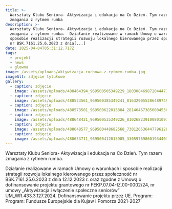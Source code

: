 ```yaml
---
title: >-
  Warsztaty Klubu Seniora- Aktywizacja i edukacja na Co Dzień. Tym razem
  zmagania z rytmem rumba
description: >-
  Warsztaty Klubu Seniora- Aktywizacja i edukacja na Co Dzień. Tym razem
  zmagania z rytmem rumba.  Działanie realizowane w ramach Umowy o warunkach i
  sposobie realizacji strategii rozwoju lokalnego kierowanego przez społeczność
  nr BSK.7161.25.6.2023 z dnia[...]
date: 2025-04-04T05:31:12.717Z
tags:
  - projekt
  - news
  - glowna
image: /assets/uploads/aktywizacja-ruchowa-z-rytmem-rumba.jpg
imageAlt: zdjęcie tytułowe
gallery:
  - caption: zdjęcie
    image: /assets/uploads/488464394_969500505349229_1803084698720444710_n.jpg
  - caption: zdjęcie
    image: /assets/uploads/488523561_969500385349241_8163290552864897496_n.jpg
  - caption: zdjęcie
    image: /assets/uploads/488573501_969500622015884_2814646738560845300_n.jpg
  - caption: zdjęcie
    image: /assets/uploads/488648421_969500535349226_8102682391008010918_n.jpg
  - caption: zdjęcie
    image: /assets/uploads/488648577_969500448682568_7301265364477961287_n.jpg
  - caption: zdjęcie
    image: /assets/uploads/488653711_969500412015905_3305976986019344031_n.jpg
---
```

Warsztaty Klubu Seniora- Aktywizacja i edukacja na Co Dzień. Tym razem zmagania z rytmem rumba.

Działanie realizowane w ramach Umowy o warunkach i sposobie realizacji strategii rozwoju lokalnego kierowanego przez społeczność nr BSK.7161.25.6.2023 z dnia 12.12.2023 r. oraz zgodne z Umową o dofinansowanie projektu grantowego nr FEKP.07.04-IZ.00-0002/24, nr umowy „Aktywizacja i włączenie społeczne seniorów” UM_WR.433.3.127.2024. Dofinansowanie projektu przez UE. Program: Program: Fundusze Europejskie dla Kujaw i Pomorza 2021-2027

